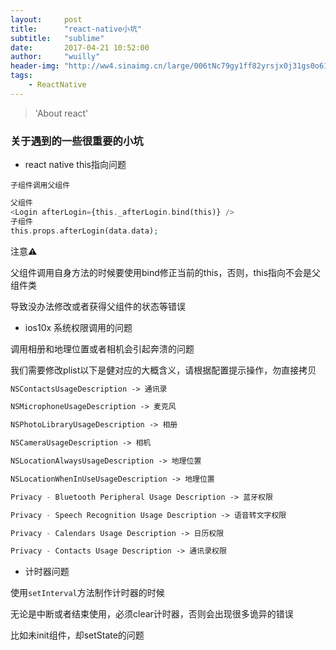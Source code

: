 ```yaml
---
layout:     post
title:      "react-native小坑"
subtitle:   "sublime"
date:       2017-04-21 10:52:00
author:     "wuilly"
header-img: "http://ww4.sinaimg.cn/large/006tNc79gy1ff82yrsjx0j31gs0o61kx.jpg"
tags:
    - ReactNative
---
```

> 'About react'


### 关于遇到的一些很重要的小坑

* react native this指向问题


`子组件调用父组件`

``` php
父组件
<Login afterLogin={this._afterLogin.bind(this)} />
子组件
this.props.afterLogin(data.data);
```

注意⚠️

父组件调用自身方法的时候要使用bind修正当前的this，否则，this指向不会是父组件类

导致没办法修改或者获得父组件的状态等错误

* ios10x 系统权限调用的问题

调用相册和地理位置或者相机会引起奔溃的问题

我们需要修改plist以下是健对应的大概含义，请根据配置提示操作，勿直接拷贝

``` php
NSContactsUsageDescription -> 通讯录

NSMicrophoneUsageDescription -> 麦克风

NSPhotoLibraryUsageDescription -> 相册

NSCameraUsageDescription -> 相机

NSLocationAlwaysUsageDescription -> 地理位置

NSLocationWhenInUseUsageDescription -> 地理位置

Privacy - Bluetooth Peripheral Usage Description -> 蓝牙权限

Privacy - Speech Recognition Usage Description -> 语音转文字权限

Privacy - Calendars Usage Description -> 日历权限

Privacy - Contacts Usage Description -> 通讯录权限
```

* 计时器问题

使用`setInterval`方法制作计时器的时候

无论是中断或者结束使用，必须clear计时器，否则会出现很多诡异的错误

比如未init组件，却setState的问题








